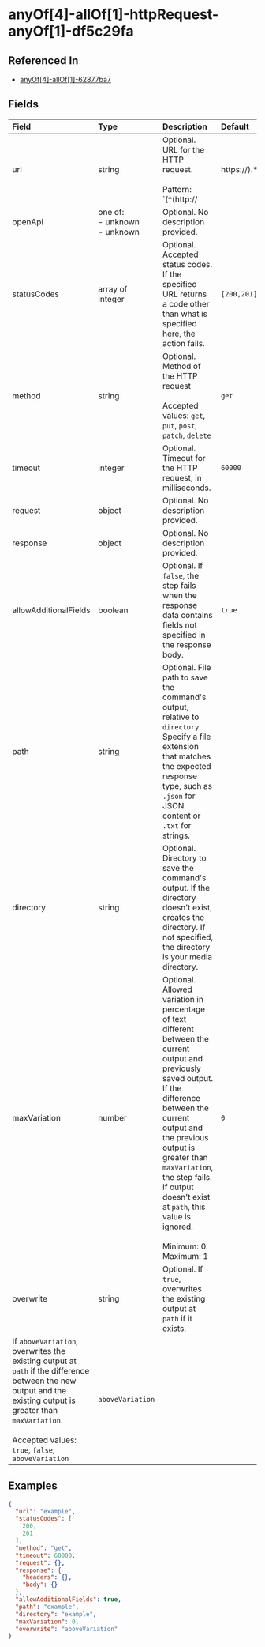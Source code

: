 
# anyOf[4]-allOf[1]-httpRequest-anyOf[1]-df5c29fa



## Referenced In

- [anyOf[4]-allOf[1]-62877ba7](/docs/references/schemas/anyof-4--allof-1--62877ba7)

## Fields

Field | Type | Description | Default
:-- | :-- | :-- | :--
url | string | Optional. URL for the HTTP request.<br/><br/>Pattern: `(^(http://|https://).*|\$[A-Za-z0-9_]+)` | 
openApi | one of:<br/>- unknown<br/>- unknown | Optional. No description provided. | 
statusCodes | array of integer | Optional. Accepted status codes. If the specified URL returns a code other than what is specified here, the action fails. | ``[200,201]``
method | string | Optional. Method of the HTTP request<br/><br/>Accepted values: `get`, `put`, `post`, `patch`, `delete` | `get`
timeout | integer | Optional. Timeout for the HTTP request, in milliseconds. | `60000`
request | object | Optional. No description provided. | 
response | object | Optional. No description provided. | 
allowAdditionalFields | boolean | Optional. If `false`, the step fails when the response data contains fields not specified in the response body. | `true`
path | string | Optional. File path to save the command's output, relative to `directory`. Specify a file extension that matches the expected response type, such as `.json` for JSON content or `.txt` for strings. | 
directory | string | Optional. Directory to save the command's output. If the directory doesn't exist, creates the directory. If not specified, the directory is your media directory. | 
maxVariation | number | Optional. Allowed variation in percentage of text different between the current output and previously saved output. If the difference between the current output and the previous output is greater than `maxVariation`, the step fails. If output doesn't exist at `path`, this value is ignored.<br/><br/>Minimum: 0. Maximum: 1 | `0`
overwrite | string | Optional. If `true`, overwrites the existing output at `path` if it exists.
If `aboveVariation`, overwrites the existing output at `path` if the difference between the new output and the existing output is greater than `maxVariation`.<br/><br/>Accepted values: `true`, `false`, `aboveVariation` | `aboveVariation`

## Examples

```json
{
  "url": "example",
  "statusCodes": [
    200,
    201
  ],
  "method": "get",
  "timeout": 60000,
  "request": {},
  "response": {
    "headers": {},
    "body": {}
  },
  "allowAdditionalFields": true,
  "path": "example",
  "directory": "example",
  "maxVariation": 0,
  "overwrite": "aboveVariation"
}
```
